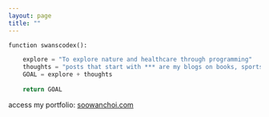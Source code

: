 ```yaml
---
layout: page
title: ""
---
```


```python
function swanscodex(): 

    explore = "To explore nature and healthcare through programming"
    thoughts = "posts that start with *** are my blogs on books, sports and music"
    GOAL = explore + thoughts
    
    return GOAL
```

access my portfolio: [soowanchoi.com](https://www.soowanchoi.com)
